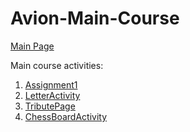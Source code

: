 # Avion-Main-Course

  <a href="https://rayleigh17.github.io/Avion-Main-Course/" target="blank">Main Page</a>

Main course activities:
  1. <a href="https://rayleigh17.github.io/Avion-Main-Course/Assignment1/index.html" target="_blank">Assignment1</a>
  2. <a href="https://rayleigh17.github.io/Avion-Main-Course/LetterActivity/index.html" target="_blank">LetterActivity</a>
  3. <a href="https://rayleigh17.github.io/Avion-Main-Course/TributePage/index.html" target="_blank">TributePage</a>
  4. <a href="https://rayleigh17.github.io/Avion-Main-Course/ChessBoardActivity/index.html" target="_blank">ChessBoardActivity</a>
